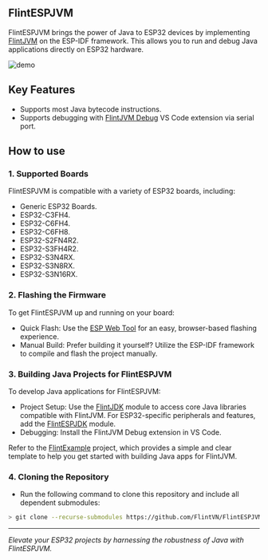 ## FlintESPJVM
FlintESPJVM brings the power of Java to ESP32 devices by implementing [FlintJVM](https://github.com/FlintVN/FlintJVM) on the ESP-IDF framework. This allows you to run and debug Java applications directly on ESP32 hardware.

![demo](images/demo1.avif)
## Key Features
- Supports most Java bytecode instructions.
- Supports debugging with [FlintJVM Debug](https://marketplace.visualstudio.com/items?itemName=ElectricThanhTung.flintjvm-debugger) VS Code extension via serial port.
## How to use
### 1. Supported Boards
FlintESPJVM is compatible with a variety of ESP32 boards, including:
- Generic ESP32 Boards.
- ESP32-C3FH4.
- ESP32-C6FH4.
- ESP32-C6FH8.
- ESP32-S2FN4R2.
- ESP32-S3FH4R2.
- ESP32-S3N4RX.
- ESP32-S3N8RX.
- ESP32-S3N16RX.
### 2. Flashing the Firmware
To get FlintESPJVM up and running on your board:
- Quick Flash: Use the [ESP Web Tool](https://esp.flint.vn) for an easy, browser-based flashing experience.
- Manual Build: Prefer building it yourself? Utilize the ESP-IDF framework to compile and flash the project manually.
### 3. Building Java Projects for FlintESPJVM
To develop Java applications for FlintESPJVM:
- Project Setup: Use the [FlintJDK](https://github.com/FlintVN/FlintJDK) module to access core Java libraries compatible with FlintJVM. For ESP32-specific peripherals and features, add the [FlintESPJDK](https://github.com/FlintVN/FlintESPJDK) module.
- Debugging: Install the FlintJVM Debug extension in VS Code.

Refer to the [FlintExample](https://github.com/FlintVN/FlintExample) project, which provides a simple and clear template to help you get started with building Java apps for FlintJVM.
### 4. Cloning the Repository
- Run the following command to clone this repository and include all dependent submodules:
```sh
> git clone --recurse-submodules https://github.com/FlintVN/FlintESPJVM.git
```
---
*Elevate your ESP32 projects by harnessing the robustness of Java with FlintESPJVM.*